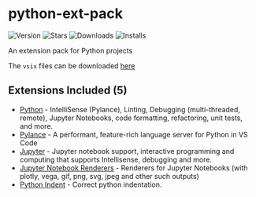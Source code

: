 # python-ext-pack

![Version](https://vsmarketplacebadge.apphb.com/version/NdagiStanley.python-ext-pack.svg)
![Stars](https://vsmarketplacebadge.apphb.com/rating-star/NdagiStanley.python-ext-pack.svg)
![Downloads](https://vsmarketplacebadge.apphb.com/downloads/NdagiStanley.python-ext-pack.svg)
![Installs](https://vsmarketplacebadge.apphb.com/installs/NdagiStanley.python-ext-pack.svg)

An extension pack for Python projects

The `vsix` files can be downloaded [here](https://marketplace.visualstudio.com/items?itemName=NdagiStanley.python-ext-pack&ssr=false#version-history)

## Extensions Included (5)

- [Python][python] - IntelliSense (Pylance), Linting, Debugging (multi-threaded, remote), Jupyter Notebooks, code formatting, refactoring, unit tests, and more.
- [Pylance][pylance] - A performant, feature-rich language server for Python in VS Code
- [Jupyter][jupyter] - Jupyter notebook support, interactive programming and computing that supports Intellisense, debugging and more.
- [Jupyter Notebook Renderers][renderers] - Renderers for Jupyter Notebooks (with plotly, vega, gif, png, svg, jpeg and other such outputs)
- [Python Indent][indent] - Correct python indentation.

[python]: https://marketplace.visualstudio.com/items?itemName=ms-python.python
[pylance]: https://marketplace.visualstudio.com/items?itemName=ms-python.vscode-pylance
[jupyter]: https://marketplace.visualstudio.com/items?itemName=ms-toolsai.jupyter
[renderers]: https://marketplace.visualstudio.com/items?itemName=ms-toolsai.jupyter-renderers
[indent]: https://marketplace.visualstudio.com/items?itemName=KevinRose.vsc-python-indent
